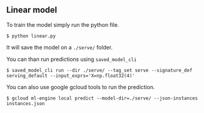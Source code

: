 ## Linear model

To train the model simply run the python file.
    
    $ python linear.py


It will save the model on a `./serve/` folder.

You can than run predictions using `saved_model_cli`

    $ saved_model_cli run --dir ./serve/ --tag_set serve --signature_def serving_default --input_exprs='X=np.float32(4)'


You can also use google gcloud tools to run the prediction.

    $ gcloud ml-engine local predict --model-dir=./serve/ --json-instances instances.json

